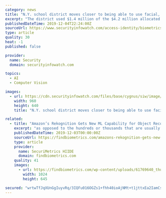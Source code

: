 ```yaml
---
category: news
title: "N.Y. school district moves closer to being able to use facial, object recognition system"
excerpt: "The district used $1.4 million of the $4.2 million allocated to it through New York’s Smart Schools Bond Act to acquire and install one of the first facial and object recognition security systems in an American school. The system relies on the Aegis ..."
publishedDateTime: 2019-12-04T22:24:00Z
sourceUrl: https://www.securityinfowatch.com/access-identity/biometrics/facial-recognition-solutions/news/21116958/lockport-schools-reviewing-state-privacy-requests
type: article
quality: 30
heat: -1
published: false

provider:
  name: Security
  domain: securityinfowatch.com

topics:
  - AI
  - Computer Vision

images:
  - url: https://cdn.securityinfowatch.com/files/base/cygnus/siw/image/2019/12/960w/bigstock_Facial_Recognition_Security_Sy_295494367__1_.5de830efa7f53.jpg
    width: 960
    height: 640
    title: "N.Y. school district moves closer to being able to use facial, object recognition system"

related:
  - title: "Amazon’s Rekognition Gets New ML Capability for Object Recognition"
    excerpt: "as opposed to the hundreds or thousands that are usually required for object recognition.” Amazon has announced a new machine learning capability for object recognition through its Rekognition platform. Called “Amazon Rekognition Custom Labels”, the ..."
    publishedDateTime: 2019-12-03T00:00:00Z
    sourceUrl: https://findbiometrics.com/amazons-rekognition-gets-new-ml-capability-for-object-recognition-612031/
    type: article
    provider:
      name: SecuriMetrics HIIDE
      domain: findbiometrics.com
    quality: 41
    images:
      - url: https://findbiometrics.com/wp-content/uploads/61769640_thumbnail-3-e1457541721182-1024x645.jpg
        width: 1024
        height: 645

secured: "wrtwTfJqXUnGgIuyvRq/3IQFu016OGZs1+fhh40ioAjNMt+t1jttxEa2IamCseuGZdvFg47pGibOzxIaVLpw6zTcTENxR+4kNPKL0+TJsvorlkMrmb/pP6ltocR3H3FElWkf7ZLgORSOFsvPS1/8vGtxvczN2Ygn6w2PLWFlUbqraUKixq8iJNJLUrki941lM9YJhZCBEojCF6QmnjOuh+USA2/oduurRFN/5Vfmc9E6qVT58+mHt34deHTAGQJ0yzB0qZqO8G/98W4wuKA3yg==;YKqECckMFoo60mvp96UUAQ=="
---
```


